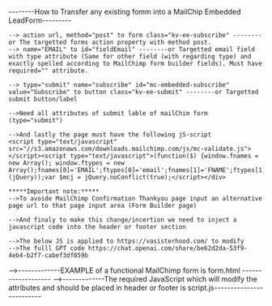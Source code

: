 --------How to Transfer any existing fomm into a MailChip Embedded LeadForm---------

    --> action url, method="post" to form class="kv-ee-subscribe" --------or The targetted forms action property with method post.
    --> name="EMAIL" to id="fieldEmail" --------or Targetted email field with type attribute (Same for other field (with regarding type) and exactly spelled according to MailChimp form builder fields). Must have required="" attribute.

    --> type="submit" name="subscribe" id="mc-embedded-subscribe" value="Subscribe" to button class="kv-ee-submit" --------or Targetted submit button/label

    -->Need all attributes of submit lable of mailChim form (type="submit")

    -->And lastly the page must have the following jS-script
    <script type="text/javascript" src="//s3.amazonaws.com/downloads.mailchimp.com/js/mc-validate.js"></script><script type="text/javascript">(function($) {window.fnames = new Array(); window.ftypes = new Array();fnames[0]='EMAIL';ftypes[0]='email';fnames[1]='FNAME';ftypes[1]='text';fnames[2]='LNAME';ftypes[2]='text';}(jQuery));var $mcj = jQuery.noConflict(true);</script></div>
    
    *****Important note:*****
    -->To avoide MailChimp Confirmation Thankyou page input an alternative page url to that page input area (Form Builder page)

    -->And finaly to make this change/incertion we need to inject a javascript code into the header or footer section

    -->The below JS is applied to https://vasisterhood.com/ to modify
    -->The fulll GPT code https://chat.openai.com/share/be62d2da-53f9-4eb4-b2f7-cabef3df059b

-->-------------EXAMPLE of a functional MailChimp form is form.html -------------------
-->-------------The required JavaScript which will modify the attributes and should be placed in header or footer is script.js-------------------------
